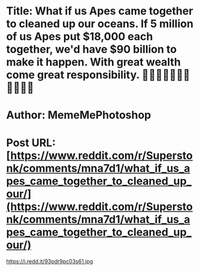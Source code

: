 # Title: What if us Apes came together to cleaned up our oceans. If 5 million of us Apes put $18,000 each together, we'd have $90 billion to make it happen. With great wealth come great responsibility. 🚀🚀🚀🦍🦍💎💎💎✊✊✊
# Author: MemeMePhotoshop
# Post URL: [https://www.reddit.com/r/Superstonk/comments/mna7d1/what_if_us_apes_came_together_to_cleaned_up_our/](https://www.reddit.com/r/Superstonk/comments/mna7d1/what_if_us_apes_came_together_to_cleaned_up_our/)


https://i.redd.it/93pdr9pc03s61.jpg